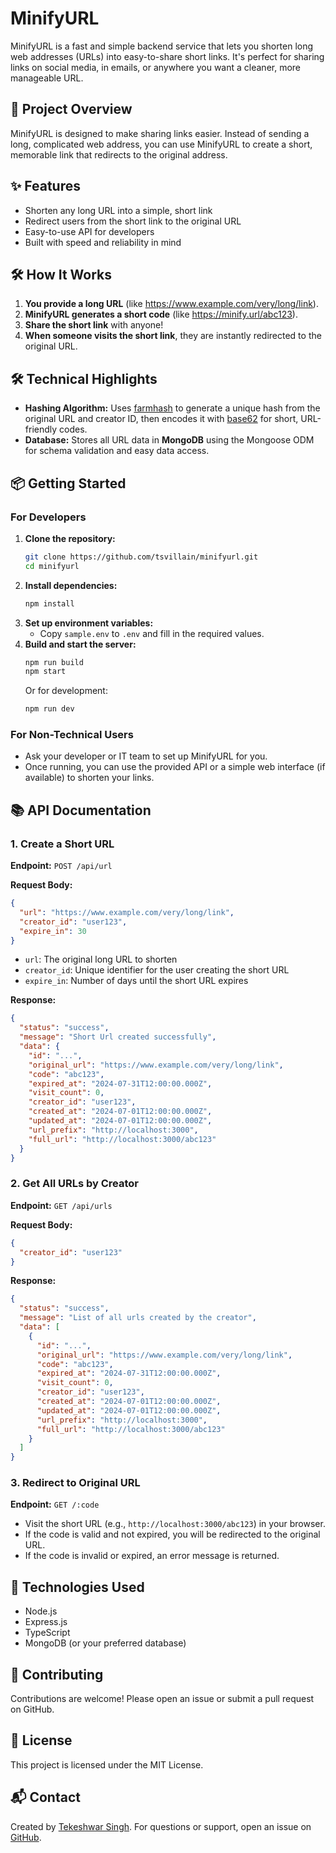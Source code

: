 # MinifyURL

MinifyURL is a fast and simple backend service that lets you shorten long web addresses (URLs) into easy-to-share short links. It's perfect for sharing links on social media, in emails, or anywhere you want a cleaner, more manageable URL.

## 🚀 Project Overview
MinifyURL is designed to make sharing links easier. Instead of sending a long, complicated web address, you can use MinifyURL to create a short, memorable link that redirects to the original address.

## ✨ Features
- Shorten any long URL into a simple, short link
- Redirect users from the short link to the original URL
- Easy-to-use API for developers
- Built with speed and reliability in mind

## 🛠️ How It Works
1. **You provide a long URL** (like https://www.example.com/very/long/link).
2. **MinifyURL generates a short code** (like https://minify.url/abc123).
3. **Share the short link** with anyone!
4. **When someone visits the short link**, they are instantly redirected to the original URL.

## 🛠️ Technical Highlights

- **Hashing Algorithm:** Uses [farmhash](https://github.com/google/farmhash) to generate a unique hash from the original URL and creator ID, then encodes it with [base62](https://github.com/andrew/base62.js) for short, URL-friendly codes.
- **Database:** Stores all URL data in **MongoDB** using the Mongoose ODM for schema validation and easy data access.

## 📦 Getting Started

### For Developers
1. **Clone the repository:**
   ```bash
   git clone https://github.com/tsvillain/minifyurl.git
   cd minifyurl
   ```
2. **Install dependencies:**
   ```bash
   npm install
   ```
3. **Set up environment variables:**
   - Copy `sample.env` to `.env` and fill in the required values.
4. **Build and start the server:**
   ```bash
   npm run build
   npm start
   ```
   Or for development:
   ```bash
   npm run dev
   ```

### For Non-Technical Users
- Ask your developer or IT team to set up MinifyURL for you.
- Once running, you can use the provided API or a simple web interface (if available) to shorten your links.

## 📚 API Documentation

### 1. Create a Short URL
**Endpoint:** `POST /api/url`

**Request Body:**
```json
{
  "url": "https://www.example.com/very/long/link",
  "creator_id": "user123",
  "expire_in": 30
}
```
- `url`: The original long URL to shorten
- `creator_id`: Unique identifier for the user creating the short URL
- `expire_in`: Number of days until the short URL expires

**Response:**
```json
{
  "status": "success",
  "message": "Short Url created successfully",
  "data": {
    "id": "...",
    "original_url": "https://www.example.com/very/long/link",
    "code": "abc123",
    "expired_at": "2024-07-31T12:00:00.000Z",
    "visit_count": 0,
    "creator_id": "user123",
    "created_at": "2024-07-01T12:00:00.000Z",
    "updated_at": "2024-07-01T12:00:00.000Z",
    "url_prefix": "http://localhost:3000",
    "full_url": "http://localhost:3000/abc123"
  }
}
```

### 2. Get All URLs by Creator
**Endpoint:** `GET /api/urls`

**Request Body:**
```json
{
  "creator_id": "user123"
}
```

**Response:**
```json
{
  "status": "success",
  "message": "List of all urls created by the creator",
  "data": [
    {
      "id": "...",
      "original_url": "https://www.example.com/very/long/link",
      "code": "abc123",
      "expired_at": "2024-07-31T12:00:00.000Z",
      "visit_count": 0,
      "creator_id": "user123",
      "created_at": "2024-07-01T12:00:00.000Z",
      "updated_at": "2024-07-01T12:00:00.000Z",
      "url_prefix": "http://localhost:3000",
      "full_url": "http://localhost:3000/abc123"
    }
  ]
}
```

### 3. Redirect to Original URL
**Endpoint:** `GET /:code`

- Visit the short URL (e.g., `http://localhost:3000/abc123`) in your browser.
- If the code is valid and not expired, you will be redirected to the original URL.
- If the code is invalid or expired, an error message is returned.

## 🧰 Technologies Used
- Node.js
- Express.js
- TypeScript
- MongoDB (or your preferred database)

## 🤝 Contributing
Contributions are welcome! Please open an issue or submit a pull request on GitHub.

## 📄 License
This project is licensed under the MIT License.

## 📬 Contact
Created by [Tekeshwar Singh](mailto:tekeshwarsingh2000@gmail.com). For questions or support, open an issue on [GitHub](https://github.com/tsvillain/minifyurl/issues). 